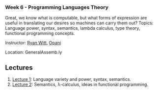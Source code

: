 ### Week 6 - Programming Languages Theory

Great, we know what is computable, but what forms of expression are useful in
translating our desires so machines can carry them out? Topics: Language power,
syntax, semantics, lambda calculus, type theory, functional programming concepts. 

Instructor: [Ryan Witt](http://twitter.com/onecreativenerd), [Opani](http://opani.com/)

Location: GeneralAssemb.ly

## Lectures

1. [Lecture 1](https://github.com/generalassembly/cs-for-hackers/blob/master/week-06/lecture1.md): Language variety and power, syntax, semantics.
1. [Lecture 2](https://github.com/generalassembly/cs-for-hackers/blob/master/week-06/lecture2.md): Semantics, &lambda;-calculus, ideas in functional programming.

